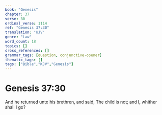 ```yaml
---
book: "Genesis"
chapter: 37
verse: 30
ordinal_verse: 1114
ref: "Genesis 37:30"
translation: "KJV"
genre: "Law"
word_count: 18
topics: []
cross_references: []
grammar_tags: [question, conjunctive-opener]
thematic_tags: []
tags: ["Bible","KJV","Genesis"]
---
```


# Genesis 37:30

And he returned unto his brethren, and said, The child is not; and I, whither shall I go?
